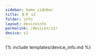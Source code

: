 ```yaml
---
sidebar: home_sidebar
title: 关于 s2
folder: info
layout: deviceinfo
permalink: /devices/s2/
device: s2
---
```

{% include templates/device_info.md %}
